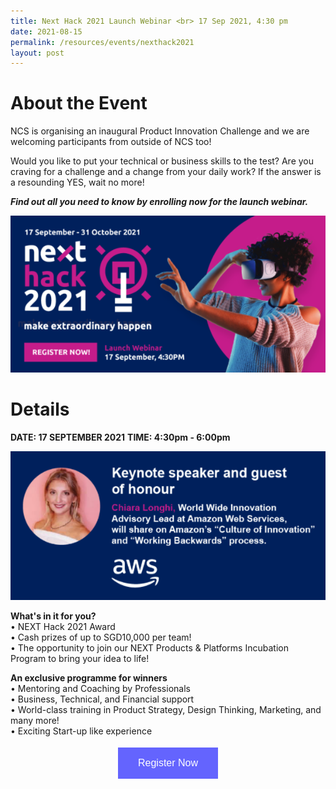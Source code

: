 ```yaml
---
title: Next Hack 2021 Launch Webinar <br> 17 Sep 2021, 4:30 pm
date: 2021-08-15
permalink: /resources/events/nexthack2021
layout: post
---
```

# About the Event
NCS is organising an inaugural Product Innovation Challenge and we are welcoming participants from outside of NCS too!

Would you like to put your technical or business skills to the test? Are you craving for a challenge and a change from your daily work? If the answer is a resounding YES, wait no more!

***Find out all you need to know by enrolling now for the launch webinar.***

![NEXTHack2021](/images/events/events/NEXTHack2021.png)
# Details
**DATE: 17 SEPTEMBER 2021**
**TIME: 4:30pm - 6:00pm**


![NEXTHack2021 Keynote speaker](/images/events/events/NEXTHack2021%20Keynote%20Speaker.png)

**What's in it for you?** <br>
•	NEXT Hack 2021 Award<br>
•	Cash prizes of up to SGD10,000 per team!<br>
•	The opportunity to join our NEXT Products &amp; Platforms Incubation Program to bring your idea to life!

**An exclusive programme for winners**<br>
•	Mentoring and Coaching by Professionals<br>
•	Business, Technical, and Financial support<br>
•	World-class training in Product Strategy, Design Thinking, Marketing, and many more!<br>
•	Exciting Start-up like experience

<style>
#register {
  background-color: #0000ff;
  border: none;
  color: white;
  padding: 16px 32px;
  text-align: center;
  font-size: 16px;
  margin: 4px 2px;
  opacity: 0.6;
  transition: 0.3s;
  display: inline-block;
  text-decoration: none;
  cursor: pointer;
}
</style>

<center><a href="https://form.jotform.com/212518958648066" target="_blank"><button class="btn" id="register">Register Now</button></a></center>